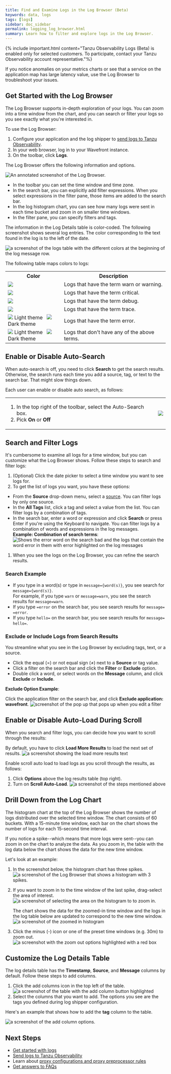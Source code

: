 ```yaml
---
title: Find and Examine Logs in the Log Browser (Beta)
keywords: data, logs
tags: [logs]
sidebar: doc_sidebar
permalink: logging_log_browser.html
summary: Learn how to filter and explore logs in the Log Browser.
---
```


{% include important.html content="Tanzu Observability Logs (Beta) is enabled only for selected customers. To participate, contact your Tanzu Observability account representative."%}

If you notice anomalies on your metrics charts or see that a service on the application map has large latency value, use the Log Browser to troubleshoot your issues.

## Get Started with the Log Browser

The Log Browser supports in-depth exploration of your logs. You can zoom into a time window from the chart, and you can search or filter your logs so you see exactly what you're interested in.

To use the Log Browser:

1. Configure your application and the log shipper to [send logs to Tanzu Observability](logging_send_logs.html).
1. In your web browser, log in to your Wavefront instance.
1. On the toolbar, click **Logs**.

The Log Browser offers the following information and options.

![An annotated screenshot of the Log Browser.](images/logging_log_browser_annotated_screen.png)

* In the toolbar you can set the time window and time zone.
* In the search bar, you can explicitly add filter expressions. When you select expressions in the filter pane, those items are added to the search bar.
* In the log histogram chart, you can see how many logs were sent in each time bucket and zoom in on smaller time windows.
* In the filter pane, you can specify filters and tags.
<!--TBD: List of items as text to improve accessibility--->


The information in the Log Details table is color-coded. The following screenshot shows several log entries. The color corresponding to the text found in the log is to the left of the date.

![a screenshot of the logs table with the different colors at the beginning of the log message row.](images/logging_logs_table_colors.png)

The following table maps colors to logs:
<!---TBD: Is it useful to give this list? Will any of our users look at it or will they just look at the GUI?--->
<table style="width: 100%;">
  <tr>
    <th width="35%">
      Color
    </th>
    <th width="65%">
      Description
    </th>
  </tr>
  <tr>
    <td>
      <img src="images/logs_yellow_warning.png"/>
    </td>
    <td>
      Logs that have the term warn or warning.
    </td>
  </tr>
  <tr>
    <td>
      <img src="images/logs_color_critical.png"/>
    </td>
    <td>
      Logs that have the term critical.
    </td>
  </tr>
  <tr>
    <td>
      <img src="images/logs_color_debug.png"/>
    </td>
    <td>
      Logs that have the term debug.
    </td>
  </tr>
  <tr>
    <td>
      <img src="images/logs_color_trace.png"/>
    </td>
    <td>
      Logs that have the term trace.
    </td>
  </tr>
  <tr>
    <td>
      <img src="images/logs_error_light_theme_warning.png"/>  Light theme
      &nbsp; <img src="images/logs_error_dark_theme_warning.png"/>  Dark theme
    </td>
    <td>
      Logs that have the term error.
    </td>
  </tr>
  <tr>
    <td>
      <img src="images/logs_no_term_light_theme.png"/>  Light theme &nbsp;
      <img src="images/logs_no_term_dark_theme.png"/>  Dark theme
    </td>
    <td>
      Logs that don't have any of the above terms.
    </td>
  </tr>
</table>




## Enable or Disable Auto-Search

When auto-search is off, you need to click **Search** to get the search results.
Otherwise, the search runs each time you add a source, tag, or text to the search bar. That might slow things down.

Each user can enable or disable auto search, as follows:

<table>
<tr>
  <td>
  <ol>
  <li>In the top right of the toolbar, select the Auto-Search box.</li>
  <li>Pick <strong>On</strong> or <strong>Off</strong> </li>
  </ol>
  </td>
  <td>
    <img src="images/auto_search.png"/>
  </td>
</tr>
</table>





## Search and Filter Logs

It's cumbersome to examine all logs for a time window, but you can customize what the Log Browser shows. Follow these steps to search and filter logs:

1. (Optional) Click the date picker to select a time window you want to see logs for.
1. To get the list of logs you want, you have these options:
  * From the **Source** drop-down menu, select a [source](logging_overview.html#whats-a-tanzu-observability-log). You can filter logs by only one source.
  * In the **All Tags** list, click a tag and select a value from the list. You can filter logs by a combination of tags.
  * In the search bar, enter a word or expression and click **Search** or press Enter if you're using the Keyboard to navigate. You can filter logs by a combination of words and expressions in the log messages.
  <br/>**Example: Combination of search terms**:
    ![Shows the error word on the search bad and the logs that contain the word error in them with error highlighted on the log messages](images/logging_search_key_word.png)

1. When you see the logs on the Log Browser, you can refine the search results.

### Search Example
<ul>
        <li>
          If you type in a word(s) or type in <code>message={word(s)}</code>, you see search for <code>message={word(s)}</code>. <br/>For example, if you type <code>warn</code> or <code>message=warn</code>, you see the search results for <code>message=warn</code>.
        </li>
        <li>
          If you type <code>=error</code> on the search bar, you see search results for <code>message= =error</code>.
        </li>
        <li>
          If you type <code>hello=</code> on the search bar, you see search results for <code>message= hello=</code>.
        </li>
</ul>

### Exclude or Include Logs from Search Results

You streamline what you see in the Log Browser by excluding tags, text, or a source.

* Click the equal (=) or not equal sign (≠) next to a **Source** or tag value.
* Click a filter on the search bar and click the **Filter** or **Exclude** option.
* Double click a word, or select words on the **Message** column, and click **Exclude** or **Include**.

**Exclude Option Example**:

Click the application filter on the search bar, and click **Exclude application: wavefront**.
![screenshot of the pop up that pops up when you edit a filter](images/logging_edit_filter_pop_up.png)


## Enable or Disable Auto-Load During Scroll

When you search and filter logs, you can decide how you want to scroll through the results:

By default, you have to click **Load More Results** to load the next set of results.
  ![a screenshot showing the load more results text](images/logging_load_more_results.png)

Enable scroll auto load to load logs as you scroll through the results, as follows:
  1. Click **Options** above the log results table (top right).
  1. Turn on **Scroll Auto-Load**.
  ![a screenshot of the steps mentioned above](images/logging_scroll_auto_load.png)


## Drill Down from the Log Chart

The histogram chart at the top of the Log Browser shows the number of logs distributed over the selected time window. The chart consists of 60 buckets. With a 15-minute time window, each bar on the chart shows the number of logs for each 15-second time interval.

If you notice a spike--which means that more logs were sent--you can zoom in on the chart to analyze the data. As you zoom in, the table with the log data below the chart shows the data for the new time window.

Let's look at an example:

1. In the screenshot below, the histogram chart has three spikes.
    ![a screenshot of the Log Browser that shows a histogram with 3 spikes.](images/logging_histogram_spikes.png)
1. If you want to zoom in to the time window of the last spike, drag-select the area of interest.
    ![a screenshot of selecting the area on the histogram to to zoom in.](images/logging_histogram_zoomed_in.png)

   The chart shows the data for the zoomed-in time window and the logs in the log table below are updated to correspond to the new time window.
    ![a screenshot of the zoomed in histogram](images/logging_histogram_zoomed_in_data.png)
1. Click the minus (-) icon or one of the preset time windows (e.g. 30m) to zoom out.
    ![a screenshot with the zoom out options highlighted with a red box](images/logging_histogram_zoom_out.png)

## Customize the Log Details Table

The log details table has the **Timestamp**, **Source**, and **Message** columns by default. Follow these steps to add columns.

1. Click the add columns icon in the top left of the table.
    ![a screenshot of the table with the add column button highlighted](images/logging_log_table_add_column.png)
1. Select the columns that you want to add. The options you see are the tags you defined during log shipper configuration.

Here's an example that shows how to add the **tag** column to the table.

![a screenshot of the add column options.](images/logging_log_table_select_columns.png)


## Next Steps

* [Get started with logs](logging_overview.html)
* [Send logs to Tanzu Observability](logging_send_logs.html)
* Learn about [proxy configurations and proxy preprocessor rules](logging_proxy_configurations.html)
* [Get answers to FAQs](logging_faq.html)

<!---
[Try out the demo app tutorial on GitHub](https://github.com/wavefrontHQ/demo-app) to send logs to Tanzu Observability.
--->
